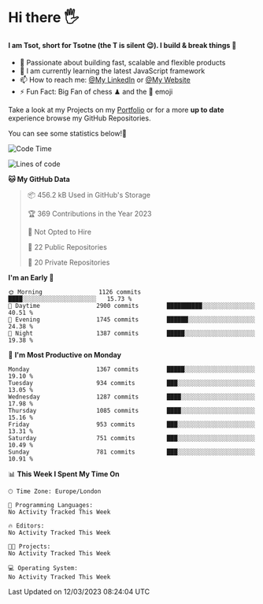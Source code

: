 # Hi there :raised_hand_with_fingers_splayed:
#### I am Tsot, short for Tsotne (the T is silent :wink:). I build & break things :space_invader:
- :telescope: Passionate about building fast, scalable and flexible products
- :seedling: I am currently learning the latest JavaScript framework 
- :mailbox: How to reach me: [@My LinkedIn](https://www.linkedin.com/in/tsotne-gvadzabia/) or [@My Website](https://tsotne.co.uk/contact)
- :zap: Fun Fact: Big Fan of chess ♟ and the 👾 emoji

Take a look at my Projects on my [Portfolio](https://tsotne.co.uk/) or for a more **up to date** experience browse my GitHub Repositories.

You can see some statistics below!:space_invader:
<!--START_SECTION:waka-->
![Code Time](http://img.shields.io/badge/Code%20Time-761%20hrs%202%20mins-blue)

![Lines of code](https://img.shields.io/badge/From%20Hello%20World%20I%27ve%20Written-4.3%20million%20lines%20of%20code-blue)

**🐱 My GitHub Data** 

> 📦 456.2 kB Used in GitHub's Storage 
 > 
> 🏆 369 Contributions in the Year 2023
 > 
> 🚫 Not Opted to Hire
 > 
> 📜 22 Public Repositories 
 > 
> 🔑 20 Private Repositories 
 > 
**I'm an Early 🐤** 

```text
🌞 Morning                1126 commits        ████░░░░░░░░░░░░░░░░░░░░░   15.73 % 
🌆 Daytime                2900 commits        ██████████░░░░░░░░░░░░░░░   40.51 % 
🌃 Evening                1745 commits        ██████░░░░░░░░░░░░░░░░░░░   24.38 % 
🌙 Night                  1387 commits        █████░░░░░░░░░░░░░░░░░░░░   19.38 % 
```
📅 **I'm Most Productive on Monday** 

```text
Monday                   1367 commits        █████░░░░░░░░░░░░░░░░░░░░   19.10 % 
Tuesday                  934 commits         ███░░░░░░░░░░░░░░░░░░░░░░   13.05 % 
Wednesday                1287 commits        ████░░░░░░░░░░░░░░░░░░░░░   17.98 % 
Thursday                 1085 commits        ████░░░░░░░░░░░░░░░░░░░░░   15.16 % 
Friday                   953 commits         ███░░░░░░░░░░░░░░░░░░░░░░   13.31 % 
Saturday                 751 commits         ███░░░░░░░░░░░░░░░░░░░░░░   10.49 % 
Sunday                   781 commits         ███░░░░░░░░░░░░░░░░░░░░░░   10.91 % 
```


📊 **This Week I Spent My Time On** 

```text
🕑︎ Time Zone: Europe/London

💬 Programming Languages: 
No Activity Tracked This Week

🔥 Editors: 
No Activity Tracked This Week

🐱‍💻 Projects: 
No Activity Tracked This Week

💻 Operating System: 
No Activity Tracked This Week
```


 Last Updated on 12/03/2023 08:24:04 UTC
<!--END_SECTION:waka-->
